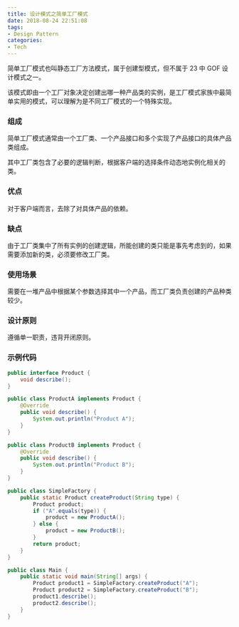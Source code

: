 ```yaml
---
title: 设计模式之简单工厂模式
date: 2018-08-24 22:51:08
tags:
- Design Pattern
categories:
- Tech
---
```


简单工厂模式也叫静态工厂方法模式，属于创建型模式，但不属于 23 中 GOF 设计模式之一。

该模式即由一个工厂对象决定创建出哪一种产品类的实例，是工厂模式家族中最简单实用的模式，可以理解为是不同工厂模式的一个特殊实现。





<!-- more -->



### 组成

简单工厂模式通常由一个工厂类、一个产品接口和多个实现了产品接口的具体产品类组成。

其中工厂类包含了必要的逻辑判断，根据客户端的选择条件动态地实例化相关的类。



### 优点

对于客户端而言，去除了对具体产品的依赖。



### 缺点

由于工厂类集中了所有实例的创建逻辑，所能创建的类只能是事先考虑到的，如果需要添加新的类，必须要修改工厂类。



### 使用场景

需要在一堆产品中根据某个参数选择其中一个产品，而工厂类负责创建的产品种类较少。



### 设计原则

遵循单一职责，违背开闭原则。



### 示例代码

```java
public interface Product {
    void describe();
}

public class ProductA implements Product {
    @Override
    public void describe() {
        System.out.println("Product A");
    }
}

public class ProductB implements Product {
    @Override
    public void describe() {
        System.out.println("Product B");
    }
}

public class SimpleFactory {
    public static Product createProduct(String type) {
        Product product;
        if ("A".equals(type)) {
            product = new ProductA();
        } else {
            product = new ProductB();
        }
        return product;
    }
}

public class Main {
    public static void main(String[] args) {
		Product product1 = SimpleFactory.createProduct("A");
		Product product2 = SimpleFactory.createProduct("B");
		product1.describe();
		product2.describe();
    }
}
```

